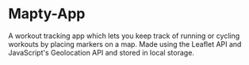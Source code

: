 # Mapty-App

A workout tracking app which lets you keep track of running or cycling workouts by placing markers on a map. Made using the Leaflet API and JavaScript's Geolocation API and stored in local storage.
